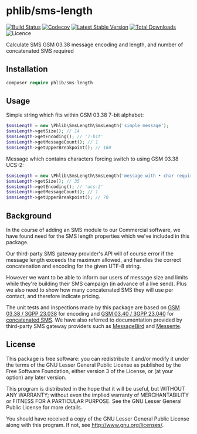 # phlib/sms-length

[![Build Status](https://img.shields.io/travis/phlib/sms-length/master.svg?style=flat-square)](https://travis-ci.org/phlib/sms-length)
[![Codecov](https://img.shields.io/codecov/c/github/phlib/sms-length.svg?style=flat-square)](https://codecov.io/gh/phlib/sms-length)
[![Latest Stable Version](https://img.shields.io/packagist/v/phlib/sms-length.svg?style=flat-square)](https://packagist.org/packages/phlib/sms-length)
[![Total Downloads](https://img.shields.io/packagist/dt/phlib/sms-length.svg?style=flat-square)](https://packagist.org/packages/phlib/sms-length)
![Licence](https://img.shields.io/github/license/phlib/sms-length.svg?style=flat-square)

Calculate SMS GSM 03.38 message encoding and length, and number of concatenated SMS required

## Installation

```php
composer require phlib/sms-length
```

## Usage

Simple string which fits within GSM 03.38 7-bit alphabet:

```php
$smsLength = new \Phlib\SmsLength\SmsLength('simple message');
$smsLength->getSize(); // 14
$smsLength->getEncoding(); // '7-bit'
$smsLength->getMessageCount(); // 1
$smsLength->getUpperBreakpoint(); // 160
```

Message which contains characters forcing switch to using GSM 03.38 UCS-2:

```php
$smsLength = new \Phlib\SmsLength\SmsLength('message with • char requiring UCS-2');
$smsLength->getSize(); // 35
$smsLength->getEncoding(); // 'ucs-2'
$smsLength->getMessageCount(); // 1
$smsLength->getUpperBreakpoint(); // 70
```

## Background

In the course of adding an SMS module to our Commercial software, we have found
need for the SMS length properties which we've included in this package.

Our third-party SMS gateway provider's API will of course error if the message
length exceeds the maximum allowed, and handles the correct concatenation and
encoding for the given UTF-8 string.

However we want to be able to inform our users of message size and limits while
they're building their SMS campaign (in advance of a live send). Plus we also
need to show how many concatenated SMS they will use per contact, and therefore
indicate pricing.

The unit tests and inspections made by this package are based on
[GSM 03.38 / 3GPP 23.038](https://en.wikipedia.org/wiki/GSM_03.38) for encoding
and [GSM 03.40 / 3GPP 23.040](https://en.wikipedia.org/wiki/GSM_03.38) for
[concatenated SMS](https://en.wikipedia.org/wiki/Concatenated_SMS). We have also
referred to documentation provided by third-party SMS gateway providers such as
[MessageBird](http://support.messagebird.com/hc/en-us/articles/208739745-How-long-can-a-text-message-be-)
and [Messente](http://messente.com/documentation/tools/sms-length-calculator).

## License

This package is free software: you can redistribute it and/or modify
it under the terms of the GNU Lesser General Public License as published by
the Free Software Foundation, either version 3 of the License, or
(at your option) any later version.

This program is distributed in the hope that it will be useful,
but WITHOUT ANY WARRANTY; without even the implied warranty of
MERCHANTABILITY or FITNESS FOR A PARTICULAR PURPOSE.  See the
GNU Lesser General Public License for more details.

You should have received a copy of the GNU Lesser General Public License
along with this program.  If not, see <http://www.gnu.org/licenses/>.
